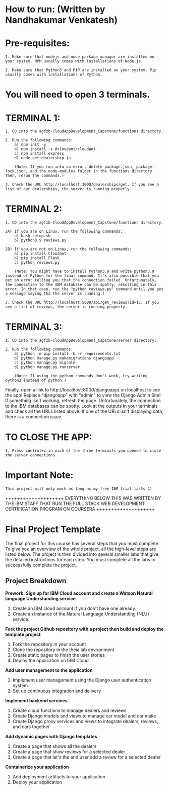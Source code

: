 # How to run: (Written by Nandhakumar Venkatesh)

# Pre-requisites:

    1. Make sure that nodejs and node package manager are installed on your system. NPM usually comes with installations of Node.js.

    2. Make sure that Python3 and PIP are installed on your system. Pip usually comes with installations of Python.

# You will need to open 3 terminals.

# TERMINAL 1:
    1. CD into the agfzb-CloudAppDevelopment_Capstone/functions directory.

    2. Run the following commands:
        a) npm init -y
        b) npm install -s @cloudant/cloudant
        c) npm install express
        d) node get-dealership.js

        (Note: If you run into an error, delete package.json, package-lock.json, and the node-modules folder in the functions directory. Then, rerun the commands.)

    3. Check the URL http://localhost:3000/dealerships/get. If you see a list of car dealerships, the server is running properly.

# TERMINAL 2:
    1. CD into the agfzb-CloudAppDevelopment_Capstone/functions directory.

    2A) If you are on Linux, run the following commands:
        a) bash setup.sh
        b) python3.9 reviews.py

    2B) If you are not on Linux, run the following commands:
        a) pip install Cloudant
        b) pip install Flask
        c) python reviews.py 

        (Note: You might have to install Python3.9 and write python3.9 instead of Python for the final command. It's also possible that you get an error telling you that the connection failed. Unfortunately, the connection to the IBM database can be spotty, resulting in this error. In that case, run the "python reviews.py" command until you get a message saying tha the server is running.)

    3. Check the URL http://localhost:5000/api/get_reviews?id=15. If you see a list of reviews, the server is running properly.

# TERMINAL 3:
    1. CD into the agfzb-CloudAppDevelopment_Capstone/server directory.
    
    2. Run the following commands:
        a) python -m pip install -U -r requirements.txt
        b) python manage.py makemigrations djangoapp
        c) python manage.py migrate
        d) python manage.py runserver
        
        (Note: If using the python commands don't work, try writing python3 instead of python.)

Finally, open a link to http://localhost:8000/djangoapp/ on localhost to see the app! Replace "djangoapp" with "admin" to view the Django Admin Site! If something isn't working, refresh the page. Unfortunately, the connection to the IBM databases can be spotty. Look at the outputs in your terminals and check all the URLs listed above. If one of the URLs isn't displaying data, there is a connection issue.

# TO CLOSE THE APP:
    1. Press control+c in each of the three terminals you opened to close the server connections.

# Important Note: 
    This project will only work as long as my free IBM trial lasts 😔


++++++++++++++++++++ EVERYTHING BELOW THIS WAS WRITTEN BY THE IBM STAFF THAT RUN THE FULL STACK WEB DEVELOPMENT CERTIFICATION PROGRAM ON COURSERA ++++++++++++++++++++


# Final Project Template

The final project for this course has several steps that you must complete. 
To give you an overview of the whole project, all the high-level steps are listed below. 
The project is then divided into several smaller labs that give the detailed instructions for each step. 
You must complete all the labs to successfully complete the project.

## Project Breakdown

**Prework: Sign up for IBM Cloud account and create a Watson Natural language Understanding service**
1. Create an IBM cloud account if you don't have one already.
2. Create an instance of the Natural Language Understanding (NLU) service.

**Fork the project Github repository with a project then build and deploy the template project**
1. Fork the repository in your account
2. Clone the repository in the theia lab environment
3. Create static pages to finish the user stories
4. Deploy the application on IBM Cloud

**Add user management to the application**
1. Implement user management using the Django user authentication system.
2. Set up continuous integration and delivery

**Implement backend services**
1. Create cloud functions to manage dealers and reviews
2. Create Django models and views to manage car model and car make
3. Create Django proxy services and views to integrate dealers, reviews, and cars together
 
**Add dynamic pages with Django templates**
1. Create a page that shows all the dealers
2. Create a page that show reviews for a selected dealer
3. Create a page that let's the end user add a review for a selected dealer

**Containerize your application**
1. Add deployment artifacts to your application
2. Deploy your application
